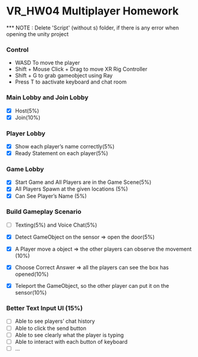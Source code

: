 # VR_HW04 Multiplayer Homework

*** NOTE : Delete 'Script' (without s) folder, if there is any error when opening the unity project

### Control

- WASD To move the player
- Shift + Mouse Click + Drag to move XR Rig Controller
- Shift + G to grab gameobject using Ray
- Press T to aactivate keyboard and chat room

 
### Main Lobby and Join Lobby
- [x]  Host(5%)
- [x]  Join(10%)

### Player Lobby
- [x]  Show each player’s name correctly(5%)
- [x]  Ready Statement on each player(5%)

### Game Lobby
- [x]  Start Game and All Players are in the Game Scene(5%)
- [x]  All Players Spawn at the given locations (5%)
- [X]  Can See Player’s Name (5%)

### Build Gameplay Scenario
- [ ]  Texting(5%) and Voice Chat(5%)
- [X]  Detect GameObject on the sensor => open the door(5%)
- [X]  A Player move a object => the other players can observe the movement (10%)
- [X]  Choose Correct Answer => all the players can see the box has opened(10%)
- [X]  Teleport the GameObject, so the other player can put it on the sensor(10%)


### Better Text Input UI (15%)
- [ ]  Able to see players’ chat history
- [ ]  Able to click the send button
- [ ]  Able to see clearly what the player is typing
- [ ]  Able to interact with each button of keyboard
- [ ]  …
